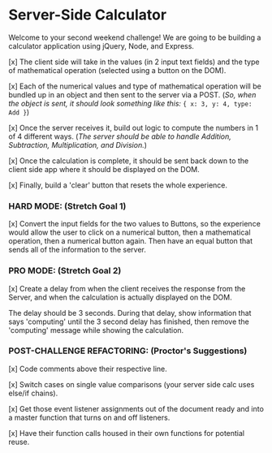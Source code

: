 # Server-Side Calculator #

Welcome to your second weekend challenge! We are going to be building a calculator application using jQuery, Node, and Express.

[x] The client side will take in the values (in 2 input text fields) and the type of mathematical operation (selected using a button on the DOM).

[x] Each of the numerical values and type of mathematical operation will be bundled up in an object and then sent to the server via a POST. (_So, when the object is sent, it should look something like this:_ `{ x: 3, y: 4, type: Add }`)

[x] Once the server receives it, build out logic to compute the numbers in 1 of 4 different ways. (_The server should be able to handle Addition, Subtraction, Multiplication, and Division._)

[x] Once the calculation is complete, it should be sent back down to the client side app where it should be displayed on the DOM.

[x] Finally, build a 'clear' button that resets the whole experience.


### HARD MODE: (Stretch Goal 1) ### 

[x] Convert the input fields for the two values to Buttons, so the experience would allow the user to click on a numerical button, then a mathematical operation, then a numerical button again. Then have an equal button that sends all of the information to the server.

### PRO MODE: (Stretch Goal 2) ### 

[x] Create a delay from when the client receives the response from the Server, and when the calculation is actually displayed on the DOM.

The delay should be 3 seconds. During that delay, show information that says 'computing' until the 3 second delay has finished, then remove the 'computing' message while showing the calculation.


### POST-CHALLENGE REFACTORING: (Proctor's Suggestions) ###  
[x] Code comments above their respective line.

[x] Switch cases on single value comparisons (your server side calc uses else/if chains).

[x] Get those event listener assignments out of the document ready and into a master function that turns on and off listeners.

[x] Have their function calls housed in their own functions for potential reuse.
